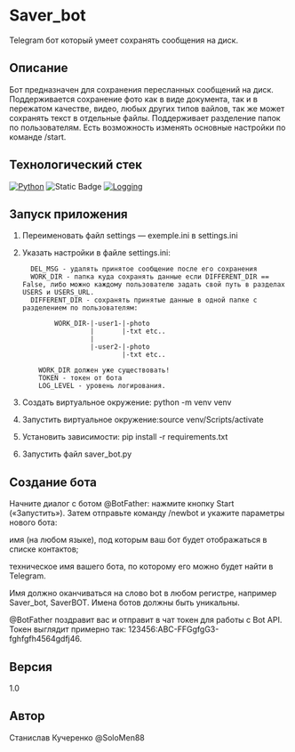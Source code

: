 # Saver_bot
Telegram бот который умеет сохранять сообщения на диск.

## Описание 

Бот предназначен для сохранения пересланных сообщений на диск.
Поддерживается сохранение фото как в виде документа, так и в пережатом
качестве, видео, любых других типов вайлов, так же может сохранять текст
в отдельные файлы.
Поддерживает разделение папок по пользователям.
Есть возможность изменять основные настройки по команде /start.

## Технологический стек

[![Python](https://img.shields.io/badge/-Python-464646?style=flat&logo=Python&logoColor=56C0C0&color=008080)](https://www.python.org/)
![Static Badge](https://img.shields.io/badge/Telegram-bot-API?style=flat&logo=Telegram-bot-API&logoColor=56C0C0&color=008080&link=https%3A%2F%2Fcore.telegram.org%2Fbots%2FAPI)
[![Logging](https://img.shields.io/badge/-Logging-464646?style=flat&color=008080)](https://docs.python.org/3/library/logging.html/)


## Запуск приложения
1. Переименовать файл settings — exemple.ini в settings.ini
2. Указать настройки в файле settings.ini:
   
         DEL_MSG - удалять принятое сообщение после его сохранения
         WORK_DIR - папка куда сохранять данные если DIFFERENT_DIR == False, либо можно каждому пользователю задать свой путь в разделах USERS и USERS_URL.
         DIFFERENT_DIR - сохранять принятые данные в одной папке с разделением по пользователям:

               WORK_DIR-|-user1-|-photo
                        |       |-txt etc..
                        |
                        |-user2-|-photo
                                |-txt etc..
           
           WORK_DIR должен уже существовать!
           TOKEN - токен от бота
           LOG_LEVEL - уровень логирования.
   
4. Создать виртуальное окружение: python -m venv venv
5. Запустить виртуальное окружение:source venv/Scripts/activate
6. Установить зависимости: pip install -r requirements.txt
7. Запустить файл saver_bot.py


## Создание бота
Начните диалог с ботом @BotFather: нажмите кнопку Start («Запустить»). Затем отправьте команду /newbot и укажите параметры нового бота:
   
имя (на любом языке), под которым ваш бот будет отображаться в списке контактов;

техническое имя вашего бота, по которому его можно будет найти в Telegram. 

Имя должно оканчиваться на слово bot в любом регистре, например Saver_bot, SaverBOT. Имена ботов должны быть уникальны.

@BotFather поздравит вас и отправит в чат токен для работы с Bot API. Токен выглядит примерно так: 123456:ABC-FFGgfgG3-fghfgfh4564gdfj46.


## Версия 
1.0

## Автор
Станислав Кучеренко @SoloMen88
